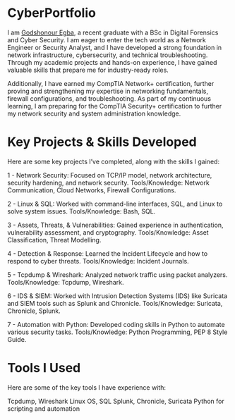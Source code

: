 # CyberPortfolio

I am [Godshonour Egba](https://www.linkedin.com/in/godshonour-egba-222411188/), a recent graduate with a BSc in Digital Forensics and Cyber Security. I am eager to enter the tech world as a Network Engineer or Security Analyst, and I have developed a strong foundation in network infrastructure, cybersecurity, and technical troubleshooting. Through my academic projects and hands-on experience, I have gained valuable skills that prepare me for industry-ready roles.

Additionally, I have earned my CompTIA Network+ certification, further proving and strengthening my expertise in networking fundamentals, firewall configurations, and troubleshooting. As part of my continuous learning, I am preparing for the CompTIA Security+ certification to further my network security and system administration knowledge.


# Key Projects & Skills Developed

Here are some key projects I’ve completed, along with the skills I gained:

1 - Network Security:
Focused on TCP/IP model, network architecture, security hardening, and network security.
Tools/Knowledge: Network Communication, Cloud Networks, Firewall Configurations.

2 - Linux & SQL:
Worked with command-line interfaces, SQL, and Linux to solve system issues.
Tools/Knowledge: Bash, SQL.

3 - Assets, Threats, & Vulnerabilities:
Gained experience in authentication, vulnerability assessment, and cryptography.
Tools/Knowledge: Asset Classification, Threat Modelling.

4 - Detection & Response:
Learned the Incident Lifecycle and how to respond to cyber threats.
Tools/Knowledge: Incident Journals.

5 - Tcpdump & Wireshark:
Analyzed network traffic using packet analyzers.
Tools/Knowledge: Tcpdump, Wireshark.

6 - IDS & SIEM:
Worked with Intrusion Detection Systems (IDS) like Suricata and SIEM tools such as Splunk and Chronicle.
Tools/Knowledge: Suricata, Chronicle, Splunk.

7 - Automation with Python:
Developed coding skills in Python to automate various security tasks.
Tools/Knowledge: Python Programming, PEP 8 Style Guide.

# Tools I Used
Here are some of the key tools I have experience with:


Tcpdump, Wireshark
Linux OS, SQL
Splunk, Chronicle, Suricata
Python for scripting and automation

